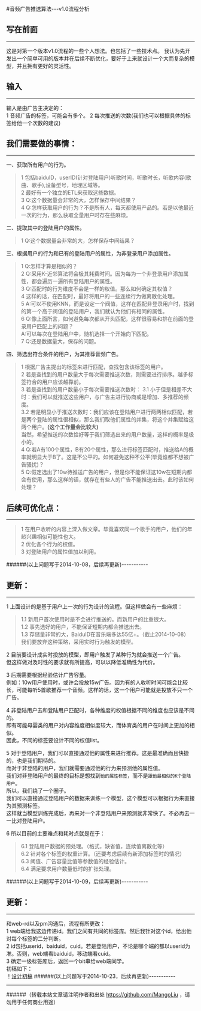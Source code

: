 #音频广告推送算法---v1.0流程分析
## 写在前面
--------------------------------
这是对第一个版本v1.0流程的一些个人想法。也包括了一些技术点。
我认为先开发出一个简单可用的版本并在后续不断优化，要好于上来就设计一个大而复杂的模型，并且拥有更好的灵活性。

## 输入
--------------------------------
输入是由广告主决定的：  
    1 音频广告的标签，可能会有多个。
    2 每次推送的次数(我们也可以根据具体的标签给他一个次数的建议)<br>

## 我们需要做的事情：
--------------------------------
一、获取所有用户的行为。<br>
>   1 包括baiduID，userID(针对登陆用户)听歌时间，听歌时长，听歌内容(歌曲、歌手),设备型号，地理区域等。<br>
    2 最好有一个独立的ETL来获取这些数据。<br>
    3 Q:这个数据量会非常的大，怎样保存中间结果？<br>
    4 Q:怎样获取用户的行为？不是所有人，每天都使用产品的。若是以他最近一次的行为，那么获取全量用户时存在些麻烦。<br>

二、提取其中的登陆用户的属性。<br>
>   1 Q:这个数据量会非常的大，怎样保存中间结果？<br>

三、根据用户的行为和已有的登陆用户的属性，为非登录用户添加属性。<br>
>   1 Q:怎样才算是相似的？<br>
    2 Q:采用K-近邻算法将会极其耗费时间。因为每为一个非登录用户添加属性，都会遍历一遍所有登陆用户的属性。<br>
    3 Q:匹配时的行为维度不会是一样的权值。那么如何确定其权值？<br>
    4 这样的话，在匹配时，最好将用户的一些连续行为做离散化处理。<br>
    5 A:可以不使用KNN，而是设定一个阀值，这样在匹配非登录用户时，找到的第一个高于阀值的登陆用户，我们就认为他们有相同的属性。<br>
    6 Q:像上面所言，如何避免每次都从开头匹配，这样很容易和排在前面的登录用户匹配上的问题？<br>
         A:可以每次在登陆用户中，随机选择一个开始向下匹配。<br>
    7 Q:还是数据量大，保存的问题。<br>

四、筛选出符合条件的用户，为其推荐音频广告。<br>
>   1 根据广告主提出的标签来进行匹配，查找包含该标签的用户。<br>
    2 若是查找到的用户数量大于每次需要推送次数，则需要进行排序。越多标签符合的用户应该越靠前。<br>
    3 若是查找到的用户数量小于每次需要推送次数时：
      3.1 小于但是相差不大时：我们可以就推送这些用户，与广告主进行协商或是增加、多推荐的频度。<br>
      3.2 若是明显小于推送次数时：我们应该在登陆用户进行两两相似匹配，若是两个登陆的属性很相似，那么我们取他们属性的并集，将这个并集赋给这两个用户。<strong>(这个工作量会比较大)</strong><br>
    当然，希望推送的次数恰好等于我们筛选出来的用户数量，这样的概率是极小的。<br>
    4 Q:若A有100个属性，B有20个属性，那么进行标签匹配时，推送给A的概率就明显大于B了。这是不公平的。如何避免这种不公平(毕竟谁都不想被广告骚扰)？<br>
    5 Q:假定选出了10w待推送广告的用户，但是你不能保证这10w在短期内都会有使用，那么这样的话，就存在有些人的广告不能推送出去。此时该如何处理？<br>

## 后续可优化点：
-------------------------------
>   1 在用户收听的内容上深入做文章。毕竟喜欢同一个歌手的用户，他们的年龄兴趣相似可能性也大。<br>
    2 优化各个行为的权值。<br>
    3 对登陆用户的属性值加以利用。<br>  

######(以上问题写于2014-10-08，后续再更新)-----------
<br>
## 更新：
--------------------------------
1 上面设计的是基于用户上一次的行为设计的流程。但这样做会有一些麻烦：
>   1.1 新用户首次使用时是不会进行推送的。而新用户的比重很大。<br>
    1.2 事先选好的用户，不能保证短期内都会推送出去。<br>
    1.3 存储量非常的大，BaiduID在音乐端多达55亿+。（截止2014-10-08）<br>
我们要放弃这种策略，采用实时行为触发的模型。

2 目前要设计成实时投放的模型，即用户触发了某种行为就会推送一个广告。<br>
  但这样做对及时性的要求就有所提高，可以以降低准确性为代价。

3 后期需要根据经验估计广告容量。<br>
  例如：10w用户使用时，或许会投放15w广告。因为有的人收听时间可能会比较长，可能每听5首歌推荐一个音频。这样的话，这一个用户可能就是投放不只一个广告。

4 非登陆用户去和登陆用户匹配时，各种维度的权值根据不同的维度也应该是不同的。<br>
  即有可能母婴类的用户对内容维度相似度较大，而体育类的用户在时间上更加的相似。<br>
  因此，不同的标签要设计不同的权值list。

5 对于登陆用户，我们可以直接通过他的属性来进行推荐。这是最准确而且快捷的，也是我们期待的。<br>
  而对于非登陆的用户，我们就需要通过他的行为来预测他的属性值。<br>
  我们对非登陆用户的最终的目标是想找到`他的属性标签`，而不是`跟他最相似的K个登陆用户`。<br>
  所以，我们绕了一个圈子。<br>
  我们可以直接通过登陆用户的数据来训练一个模型，这个模型可以根据行为来直接为其预测标签。<br>
  这样就当模型训练完成后，再来对一个非登陆用户来预测就非常快了。不必再去一一比对登陆用户。

6 所以目前的主要难点和耗时点就是在于：
>   6.1 登陆用户数据的预处理。（格式，缺省值，连续值离散化等）<br>
    6.2 针对各个标签的权重计算。（还要考虑后续有新添加标签时的情况）<br>
    6.3 阈值、广告容量比值等参数值的经验估计。<br>
    6.4 满足要求用户数量低时的扩张处理。<br>

######(以上问题写于2014-10-09，后续再更新)-----------
<br>
## 更新：
--------------------------------
和web-rd以及pm沟通后，流程有所更改：<br>
1 web端给我这边传递id。我们之间有共同的标签库。然后我针对这个id，给出他对每个标签的二分判断。<br>
2 id包括userid，baiduid，cuid。若是登陆用户，不论是哪个端的都以userid为准。否则，web端看baiduid，移动端看cuid。<br>
3 确定一级标签库后，返回一个bit串给web端同学。<br>
初稿如下：<br>
！[设计初稿](/images/design_ads.png)
######(以上问题写于2014-10-23，后续再更新)-----------

--------------------------------
######（转载本站文章请注明作者和出处 https://github.com/MangoLiu ，请勿用于任何商业用途）
